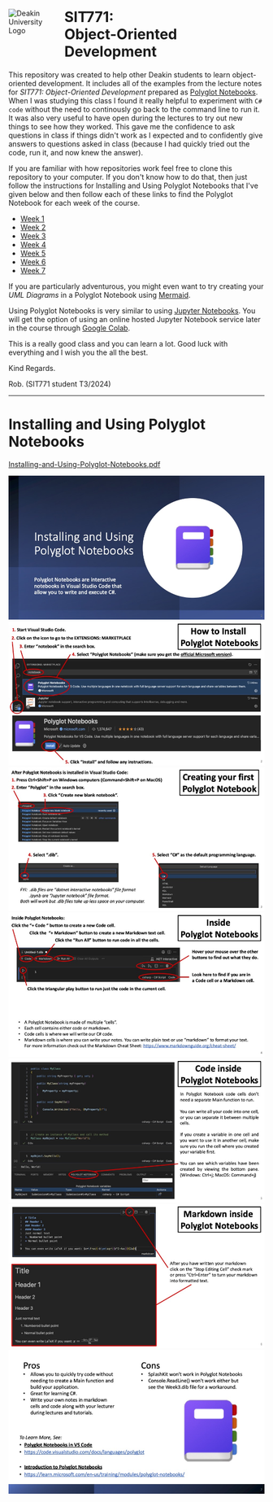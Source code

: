 <div style="display: flex; align-items: center; margin-bottom: 20px;">
  <img src="https://upload.wikimedia.org/wikipedia/en/7/74/Deakin_University_Logo_2017.svg" alt="Deakin University Logo" width="100" height="100">
  <div style="margin-left: 10px;">
    <h1 style="margin: 0;">SIT771:</h1>
    <h1 style="margin: 0;">Object-Oriented Development</h1>
  </div>
</div>

This repository was created to help other Deakin students to learn object-oriented development. It includes all of the examples from the lecture notes for _SIT771: Object-Oriented Development_ prepared as [Polyglot Notebooks](https://code.visualstudio.com/docs/languages/polyglot). When I was studying this class I found it really helpful to experiment with `C# code` without the need to continously go back to the command line to run it. It was also very useful to have open during the lectures to try out new things to see how they worked. This gave me the confidence to ask questions in class if things didn't work as I expected and to confidently give answers to questions asked in class (because I had quickly tried out the code, run it, and now knew the answer).

If you are familiar with how repositories work feel free to clone this repository to your computer. If you don't know how to do that, then just follow the instructions for Installing and Using Polyglot Notebooks that I've given below and then follow each of these links to find the Polyglot Notebook for each week of the course.

* [Week 1](notebooks/Week1.dib)
* [Week 2](notebooks/Week2.dib)
* [Week 3](notebooks/Week3.dib)
* [Week 4](notebooks/Week4.dib)
* [Week 5](notebooks/Week5.dib)
* [Week 6](notebooks/Week6.dib)
* [Week 7](notebooks/Week7.dib)

If you are particularly adventurous, you might even want to try creating your _UML Diagrams_ in a Polyglot Notebook using [Mermaid](https://mermaid.js.org/intro/getting-started.html).

Using Polyglot Notebooks is very similar to using [Jupyter Notebooks](https://jupyter.org/). You will get the option of using an online hosted Jupyter Notebook service later in the course through [Google Colab](https://colab.google/).

This is a really good class and you can learn a lot. Good luck with everything and I wish you the all the best.

Kind Regards.

Rob.
(SIT771 student T3/2024)

---

# Installing and Using Polyglot Notebooks
[Installing-and-Using-Polyglot-Notebooks.pdf](pdfs/Installing-and-Using-Polyglot-Notebooks.pdf) 


![Installation Page 1](images/installation/page1.jpg)
![Installation Page 1](images/installation/page2.jpg)
![Installation Page 1](images/installation/page3.jpg)
![Installation Page 1](images/installation/page4.jpg)
![Installation Page 1](images/installation/page5.jpg)
![Installation Page 1](images/installation/page6.jpg)
![Installation Page 1](images/installation/page7.jpg)